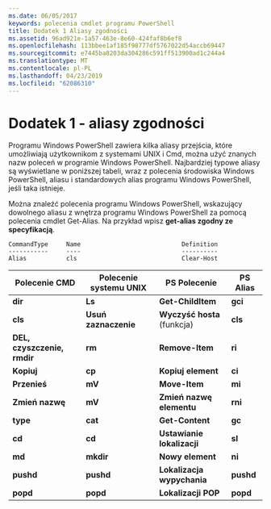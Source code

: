 ```yaml
---
ms.date: 06/05/2017
keywords: polecenia cmdlet programu PowerShell
title: Dodatek 1 Aliasy zgodności
ms.assetid: 96ad921e-1a57-463e-8e60-424faf8b6ef8
ms.openlocfilehash: 113bbee1af185f98777df5767022d54accb69447
ms.sourcegitcommit: e7445ba8203da304286c591ff513900ad1c244a4
ms.translationtype: MT
ms.contentlocale: pl-PL
ms.lasthandoff: 04/23/2019
ms.locfileid: "62086310"
---
```

# <a name="appendix-1---compatibility-aliases"></a>Dodatek 1 - aliasy zgodności

Programu Windows PowerShell zawiera kilka aliasy przejścia, które umożliwiają użytkownikom z systemami UNIX i Cmd, można użyć znanych nazw poleceń w programie Windows PowerShell. Najbardziej typowe aliasy są wyświetlane w poniższej tabeli, wraz z polecenia środowiska Windows PowerShell, aliasu i standardowych alias programu Windows PowerShell, jeśli taka istnieje.

Można znaleźć polecenia programu Windows PowerShell, wskazujący dowolnego aliasu z wnętrza programu Windows PowerShell za pomocą polecenia cmdlet Get-Alias. Na przykład wpisz **get-alias zgodny ze specyfikacją**.

```
CommandType     Name                            Definition
-----------     ----                            ----------
Alias           cls                             Clear-Host
```

|Polecenie CMD|Polecenie systemu UNIX|PS Polecenie|PS Alias|
|---------------|----------------|--------------|------------|
|**dir**|**Ls**|**Get-ChildItem**|**gci**|
|**cls**|**Usuń zaznaczenie**|**Wyczyść hosta** (funkcja)|**cls**|
|**DEL, czyszczenie, rmdir**|**rm**|**Remove-Item**|**ri**|
|**Kopiuj**|**cp**|**Kopiuj element**|**ci**|
|**Przenieś**|**mV**|**Move-Item**|**mi**|
|**Zmień nazwę**|**mV**|**Zmień nazwę elementu**|**rni**|
|**type**|**cat**|**Get-Content**|**gc**|
|**cd**|**cd**|**Ustawianie lokalizacji**|**sl**|
|**md**|**mkdir**|**Nowy element**|**ni**|
|**pushd**|**pushd**|**Lokalizacja wypychania**|**pushd**|
|**popd**|**popd**|**Lokalizacji POP**|**popd**|